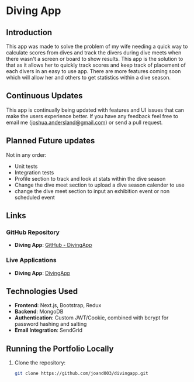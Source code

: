 # Diving App

## Introduction
This app was made to solve the problem of my wife needing a quick way to calculate scores from dives and track the divers during dive meets when there wasn't a screen or board to show results. This app is the solution to that as it allows her to quickly track scores and keep track of placement of each divers in an easy to use app. There are more features coming soon which will allow her and others to get statistics within a dive season. 

## Continuous Updates
This app is continually being updated with features and UI issues that can make the users experience better. If you have any feedback feel free to email me (joshua.andersland@gmail.com) or send a pull request. 

## Planned Future updates
Not in any order: 
- Unit tests
- Integration tests
- Profile section to track and look at stats within the dive season
- Change the dive meet section to upload a dive season calender to use
- change the dive meet section to input an exhibition event or non scheduled event

## Links

### GitHub Repository
- **Diving App**: [GitHub - DivingApp](https://github.com/joand003/divingapp)

### Live Applications
- **Diving App**: [DivingApp](https://diveapp-cce6b60b0629.herokuapp.com/)

## Technologies Used
- **Frontend**: Next.js, Bootstrap, Redux
- **Backend**: MongoDB
- **Authentication**: Custom JWT/Cookie, combined with bcrypt for password hashing and salting
- **Email Integration**: SendGrid

## Running the Portfolio Locally
1. Clone the repository:
   ```bash
   git clone https://github.com/joand003/divingapp.git
